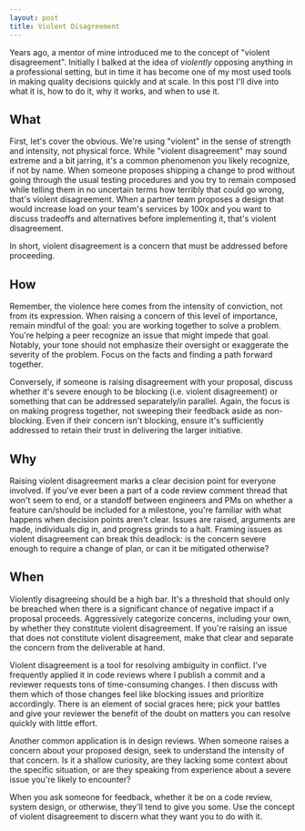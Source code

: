 ```yaml
---
layout: post
title: Violent Disagreement
---
```


Years ago, a mentor of mine introduced me to the concept of "violent disagreement". Initially I balked at the idea of _violently_ opposing anything in a professional setting, but in time it has become one of my most used tools in making quality decisions quickly and at scale. In this post I'll dive into what it is, how to do it, why it works, and when to use it.

<!--more-->

## What

First, let's cover the obvious. We're using "violent" in the sense of strength and intensity, not physical force. While "violent disagreement" may sound extreme and a bit jarring, it's a common phenomenon you likely recognize, if not by name. When someone proposes shipping a change to prod without going through the usual testing procedures and you try to remain composed while telling them in no uncertain terms how terribly that could go wrong, that's violent disagreement. When a partner team proposes a design that would increase load on your team's services by 100x and you want to discuss tradeoffs and alternatives before implementing it, that's violent disagreement. 

In short, violent disagreement is a concern that must be addressed before proceeding.

## How

Remember, the violence here comes from the intensity of conviction, not from its expression. When raising a concern of this level of importance, remain mindful of the goal: you are working together to solve a problem. You're helping a peer recognize an issue that might impede that goal. Notably, your tone should not emphasize their oversight or exaggerate the severity of the problem. Focus on the facts and finding a path forward together.

Conversely, if someone is raising disagreement with your proposal, discuss whether it's severe enough to be blocking (i.e. violent disagreement) or something that can be addressed separately/in parallel. Again, the focus is on making progress together, not sweeping their feedback aside as non-blocking. Even if their concern isn't blocking, ensure it's sufficiently addressed to retain their trust in delivering the larger initiative.

## Why

Raising violent disagreement marks a clear decision point for everyone involved. If you've ever been a part of a code review comment thread that won't seem to end, or a standoff between engineers and PMs on whether a feature can/should be included for a milestone, you're familiar with what happens when decision points aren't clear. Issues are raised, arguments are made, individuals dig in, and progress grinds to a halt. Framing issues as violent disagreement can break this deadlock: is the concern severe enough to require a change of plan, or can it be mitigated otherwise?


## When

Violently disagreeing should be a high bar. It's a threshold that should only be breached when there is a significant chance of negative impact if a proposal proceeds. Aggressively categorize concerns, including your own, by whether they constitute violent disagreement. If you're raising an issue that does not constitute violent disagreement, make that clear and separate the concern from the deliverable at hand. 

Violent disagreement is a tool for resolving ambiguity in conflict. I've frequently applied it in code reviews where I publish a commit and a reviewer requests tons of time-consuming changes. I then discuss with them which of those changes feel like blocking issues and prioritize accordingly. There is an element of social graces here; pick your battles and give your reviewer the benefit of the doubt on matters you can resolve quickly with little effort.

Another common application is in design reviews. When someone raises a concern about your proposed design, seek to understand the intensity of that concern. Is it a shallow curiosity, are they lacking some context about the specific situation, or are they speaking from experience about a severe issue you're likely to encounter? 

When you ask someone for feedback, whether it be on a code review, system design, or otherwise, they'll tend to give you some. Use the concept of violent disagreement to discern what they want you to do with it.
